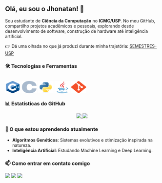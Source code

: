 ## Olá, eu sou o Jhonatan! 👋 

Sou estudante de **Ciência da Computação** no **ICMC/USP**. No meu GitHub, compartilho projetos acadêmicos e pessoais, explorando desde desenvolvimento de software, construção de hardware até inteligência artificial.
  
👉 Dá uma olhada no que já produzi durante minha trajetória: [SEMESTRES-USP](https://github.com/JhonatanBarboza/SEMESTRES-USP/tree/main)

### 🛠️ Tecnologias e Ferramentas

<div style="display: inline_block"><br>
  <img align="center" alt="C++" height="40" width="50" src="https://raw.githubusercontent.com/devicons/devicon/master/icons/cplusplus/cplusplus-original.svg">
  <img align="center" alt="C" height="40" width="50" src="https://raw.githubusercontent.com/devicons/devicon/master/icons/c/c-original.svg">
  <img align="center" alt="Python" height="40" width="50" src="https://raw.githubusercontent.com/devicons/devicon/master/icons/python/python-original.svg">
  <img align="center" alt="Java" height="40" width="50" src="https://raw.githubusercontent.com/devicons/devicon/master/icons/java/java-original.svg">
  <img align="center" alt="Git" height="40" width="50" src="https://raw.githubusercontent.com/devicons/devicon/master/icons/git/git-original.svg">
</div>


### 📊 Estatísticas do GitHub

<div align="center">
  <a href="https://github.com/JhonatanBarboza">
    <img height="180em" src="https://github-readme-stats.vercel.app/api?username=JhonatanBarboza&show_icons=true&theme=dark&include_all_commits=true&count_private=true"/>
    <img height="180em" src="https://github-readme-stats.vercel.app/api/top-langs/?username=JhonatanBarboza&layout=compact&langs_count=7&theme=dark"/>
  </a>
</div>

### 🌱 O que estou aprendendo atualmente

- **Algoritmos Genéticos**: Sistemas evolutivos e otimização inspirada na natureza.
- **Inteligência Artificial**: Estudando Machine Learning e Deep Learning.

### 📫 Como entrar em contato comigo

<div> 
  <a href="https://www.instagram.com/jhonatan_barboza_" target="_blank"><img src="https://img.shields.io/badge/-Instagram-%23E4405F?style=for-the-badge&logo=instagram&logoColor=white" target="_blank"></a>
  <a href="https://www.linkedin.com/in/jhonatan-barboza-12b070201" target="_blank"><img src="https://img.shields.io/badge/-LinkedIn-%230077B5?style=for-the-badge&logo=linkedin&logoColor=white" target="_blank"></a> 
  <a href="mailto:jhonatanbarboza@usp.br" target="_blank"><img src="https://img.shields.io/badge/-Gmail-%23333?style=for-the-badge&logo=gmail&logoColor=white" target="_blank"></a>
</div>


